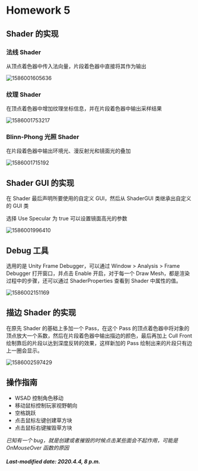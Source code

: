 # Homework 5

## Shader 的实现

### 法线 Shader

从顶点着色器中传入法向量，片段着色器中直接将其作为输出

![1586001605636](./images/1586001605636.png)

### 纹理 Shader

在顶点着色器中增加纹理坐标信息，并在片段着色器中输出采样结果

![1586001753217](./images/1586001753217.png)

### Blinn-Phong 光照 Shader

在片段着色器中输出环境光、漫反射光和镜面光的叠加

![1586001715192](./images/1586001715192.png)

## Shader GUI 的实现

在 Shader 最后声明所要使用的自定义 GUI，然后从 ShaderGUI 类继承出自定义的 GUI 类

选择 Use Specular 为 true 可以设置镜面高光的参数

![1586001996410](./images/1586001996410.png)

## Debug 工具

选用的是 Unity Frame Debugger，可以通过 Window > Analysis > Frame Debugger 打开窗口，并点击 Enable 开启，对于每一个 Draw Mesh，都是渲染过程中的步骤，还可以通过 ShaderProperties 查看到 Shader 中属性的值。

![1586002151169](./images/1586002151169.png)

## 描边 Shader 的实现

在原先 Shader 的基础上多加一个 Pass，在这个 Pass 的顶点着色器中将对象的顶点放大一个系数，然后在片段着色器中输出描边的颜色，最后再加上 Cull Front 绘制靠后的片段以达到深度反转的效果，这样新加的 Pass 绘制出来的片段只有边上一圈会显示。

![1586002597429](./images/1586002597429.png)

## 操作指南

+ WSAD 控制角色移动
+ 移动鼠标控制玩家视野朝向
+ 空格跳跃
+ 点击鼠标左键创建草方块
+ 点击鼠标右键摧毁草方块

*已知有一个 bug，就是创建或者摧毁的时候点击某些面会不起作用，可能是 OnMouseOver 函数的原因*

##### Last-modified date: 2020.4.4, 8 p.m.